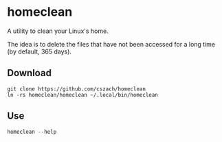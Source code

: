 homeclean
=========

A utility to clean your Linux's home.

The idea is to delete the files that have not been accessed for a long time (by
default, 365 days).

Download
--------

```
git clone https://github.com/cszach/homeclean
ln -rs homeclean/homeclean ~/.local/bin/homeclean
```

Use
---

```
homeclean --help
```

